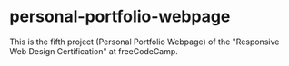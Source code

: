 # personal-portfolio-webpage
This is the fifth project (Personal Portfolio Webpage) of the "Responsive Web Design Certification" at freeCodeCamp.
